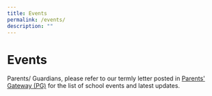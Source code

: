```yaml
---
title: Events
permalink: /events/
description: ""
---
```

# Events

Parents/ Guardians, please refer to our termly letter posted in [Parents' Gateway (PG)](https://pg.moe.edu.sg/) for the list of school events and latest updates. 
